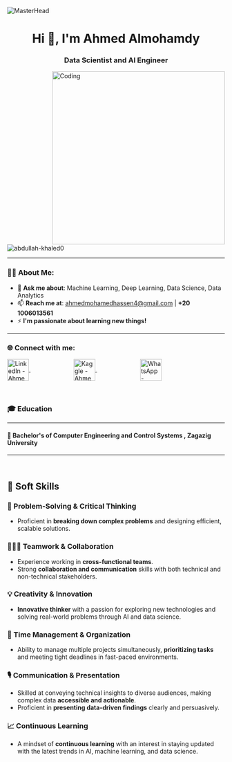 ![MasterHead](https://i.redd.it/bpxxqqvps4h91.gif)
<h1 align="center">Hi 👋, I'm Ahmed Almohamdy</h1>
<h3 align="center">Data Scientist and AI Engineer</h3>

<img align="right" alt="Coding" width="400" src="https://i.pinimg.com/originals/ee/ed/e2/eeede229147eb053fe863ef1cc7faf0b.gif" />

<p align="left"> 
  <img src="https://komarev.com/ghpvc/?username=abdullah-khaled0&label=Profile%20views&color=0e75b6&style=flat" alt="abdullah-khaled0" /> 
</p>

---

### 👨‍💻 About Me:
- 💬 **Ask me about**: Machine Learning, Deep Learning, Data Science, Data Analytics  
- 📫 **Reach me at**: [ahmedmohamedhassen4@gmail.com](mailto:ahmedmohamedhassen4@gmail.com) |
                       **+20 1006013561**  
- ⚡ **I'm passionate about learning new things!**  

---

<h3 align="left">🌐 Connect with me:</h3>
<p align="left">
  <a href="https://www.linkedin.com/in/ahmed-almohamdy-16723524a/" target="_blank" style="margin-right: 100;">
    <img align="center" src="https://raw.githubusercontent.com/rahuldkjain/github-profile-readme-generator/master/src/images/icons/Social/linked-in-alt.svg" alt="LinkedIn - Ahmed Almohamdy" height="50" width="50" />
  </a>

  <a href="https://www.kaggle.com/ahmedalmohamdy" target="_blank" style="margin-right: 100;">
    <img align="center" src="https://raw.githubusercontent.com/rahuldkjain/github-profile-readme-generator/master/src/images/icons/Social/kaggle.svg" alt="Kaggle - Ahmed Almohamdy" height="50" width="50" />
  </a>
  
  <a href="https://wa.me/+201006013561" target="_blank">
    <img align="center" src="https://upload.wikimedia.org/wikipedia/commons/6/6b/WhatsApp.svg" alt="WhatsApp - Ahmed Almohamdy" height="50" width="50" />
  </a>
</p>


<br>

### 🎓 Education

---

#### 🏫 **Bachelor's of Computer Engineering and Control Systems  ,  Zagazig University**

---

<br>


## 🌟 Soft Skills

### 🎯 Problem-Solving & Critical Thinking
- Proficient in **breaking down complex problems** and designing efficient, scalable solutions.

### 🧑‍🤝‍🧑 Teamwork & Collaboration
- Experience working in **cross-functional teams**.
- Strong **collaboration and communication** skills with both technical and non-technical stakeholders.

### 💡 Creativity & Innovation
- **Innovative thinker** with a passion for exploring new technologies and solving real-world problems through AI and data science.

### 📅 Time Management & Organization
- Ability to manage multiple projects simultaneously, **prioritizing tasks** and meeting tight deadlines in fast-paced environments.

### 🎙️ Communication & Presentation
- Skilled at conveying technical insights to diverse audiences, making complex data **accessible and actionable**.
- Proficient in **presenting data-driven findings** clearly and persuasively.

### 📈 Continuous Learning
- A mindset of **continuous learning** with an interest in staying updated with the latest trends in AI, machine learning, and data science.



